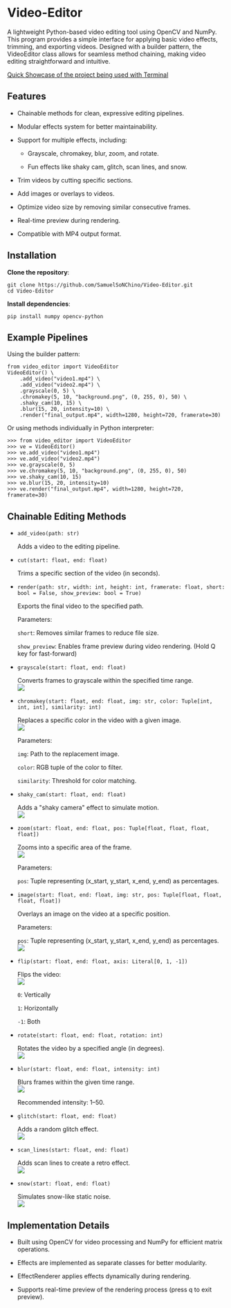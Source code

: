 # Video-Editor

A lightweight Python-based video editing tool using OpenCV and NumPy. This program provides a simple interface for applying basic video effects, trimming, and exporting videos. Designed with a builder pattern, the VideoEditor class allows for seamless method chaining, making video editing straightforward and intuitive.

[Quick Showcase of the project being used with Terminal](https://youtu.be/qym4_PWdxm8)

## Features

- Chainable methods for clean, expressive editing pipelines.

- Modular effects system for better maintainability.

- Support for multiple effects, including:

    - Grayscale, chromakey, blur, zoom, and rotate.

    - Fun effects like shaky cam, glitch, scan lines, and snow.

- Trim videos by cutting specific sections.

- Add images or overlays to videos.

- Optimize video size by removing similar consecutive frames.

- Real-time preview during rendering.

- Compatible with MP4 output format.

## Installation

**Clone the repository**:

    git clone https://github.com/SamuelSoNChino/Video-Editor.git
    cd Video-Editor

**Install dependencies**:

    pip install numpy opencv-python

## Example Pipelines

Using the builder pattern:

    from video_editor import VideoEditor
    VideoEditor() \
        .add_video("video1.mp4") \
        .add_video("video2.mp4") \
        .grayscale(0, 5) \
        .chromakey(5, 10, "background.png", (0, 255, 0), 50) \
        .shaky_cam(10, 15) \
        .blur(15, 20, intensity=10) \
        .render("final_output.mp4", width=1280, height=720, framerate=30)

Or using methods individually in Python interpreter:

    >>> from video_editor import VideoEditor
    >>> ve = VideoEditor()
    >>> ve.add_video("video1.mp4")
    >>> ve.add_video("video2.mp4")
    >>> ve.grayscale(0, 5)
    >>> ve.chromakey(5, 10, "background.png", (0, 255, 0), 50)
    >>> ve.shaky_cam(10, 15)
    >>> ve.blur(15, 20, intensity=10)
    >>> ve.render("final_output.mp4", width=1280, height=720, framerate=30)


## Chainable Editing Methods

- `add_video(path: str)`

    Adds a video to the editing pipeline.

- `cut(start: float, end: float)`

    Trims a specific section of the video (in seconds).

- `render(path: str, width: int, height: int, framerate: float, short: bool = False, show_preview: bool = True)`

    Exports the final video to the specified path.

    Parameters:

    `short`: Removes similar frames to reduce file size.

    `show_preview`: Enables frame preview during video rendering. (Hold Q key for fast-forward)

- `grayscale(start: float, end: float)`

    Converts frames to grayscale within the specified time range.  
    ![](effects_gifs/grayscale.gif)

- `chromakey(start: float, end: float, img: str, color: Tuple[int, int, int], similarity: int)`

    Replaces a specific color in the video with a given image.  
    ![](effects_gifs/chromakey.gif)

    Parameters:

    `img`: Path to the replacement image.  

    `color`: RGB tuple of the color to filter.  

    `similarity`: Threshold for color matching.  

- `shaky_cam(start: float, end: float)`
    
    Adds a "shaky camera" effect to simulate motion.  
    ![](effects_gifs/shaky_cam.gif)

- `zoom(start: float, end: float, pos: Tuple[float, float, float, float])`

    Zooms into a specific area of the frame.  
    ![](effects_gifs/zoom.gif)

    Parameters:

    `pos`: Tuple representing (x_start, y_start, x_end, y_end) as percentages.  

- `image(start: float, end: float, img: str, pos: Tuple[float, float, float, float])`

    Overlays an image on the video at a specific position.  

    Parameters:

    `pos`: Tuple representing (x_start, y_start, x_end, y_end) as percentages.  
    ![](effects_gifs/image.gif)  

- `flip(start: float, end: float, axis: Literal[0, 1, -1])`

    Flips the video:  
    ![](effects_gifs/flip.gif)

    `0`: Vertically  

    `1`: Horizontally  

    `-1`: Both  

- `rotate(start: float, end: float, rotation: int)`

    Rotates the video by a specified angle (in degrees).  
    ![](effects_gifs/rotate.gif)

- `blur(start: float, end: float, intensity: int)`

    Blurs frames within the given time range.  
    ![](effects_gifs/blur.gif)

    Recommended intensity: 1–50.  

- `glitch(start: float, end: float)`
    
    Adds a random glitch effect.  
    ![](effects_gifs/glitch.gif)

- `scan_lines(start: float, end: float)`

    Adds scan lines to create a retro effect.  
    ![](effects_gifs/scan_lines.gif)

- `snow(start: float, end: float)`

    Simulates snow-like static noise.  
    ![](effects_gifs/snow.gif)


## Implementation Details

- Built using OpenCV for video processing and NumPy for efficient matrix operations.

- Effects are implemented as separate classes for better modularity.

- EffectRenderer applies effects dynamically during rendering.

- Supports real-time preview of the rendering process (press q to exit preview).
